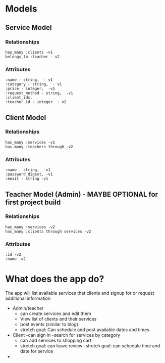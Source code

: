 # Models 
## Service Model
### Relationships
    has_many :clients -v1
    belongs_to :teacher - v2 
### Attributes
    :name - string,  - v1
    :category - string,  - v1
    :price - integer,  -v1
    :request_method - string,  -v1 
    :client_ids, 
    :teacher_id - integer  - v2


## Client Model
### Relationships
    has_many :services -v1
    has_many :teachers through -v2
### Attributes
    :name - string,  -v1
    :password_digest, -v1
    :email - string -v1

## Teacher Model (Admin) - MAYBE OPTIONAL for first project build
### Relationships
    has_many :services -v2
    has_many :clients through services -v2

### Attributes
    :id -v2
    :name -v2

# What does the app do?
The app will list available services that clients and signup for or request additional information
- Admin/teacher 
    - can create services and edit them
    - View list of clients and their services
    - post events (similar to blog)
    - stretch goal: Can schedule and post available dates and times
- Client 
    -can sign in 
    -search for services by category
    - can add services to shopping cart
    - stretch goal: can leave review
    -stretch goal: can schedule time and date for service
-

